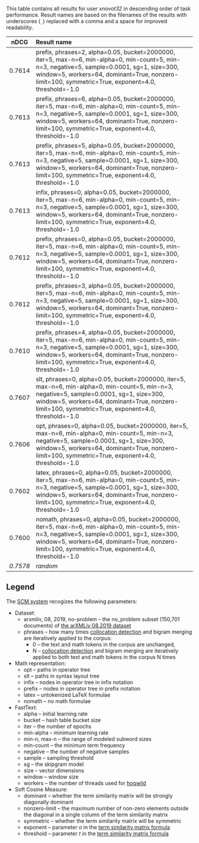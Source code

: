 This table contains all results for user *xnovot32* in descending order of task
performance.  Result names are based on the filenames of the results with
underscores (`_`) replaced with a comma and a space for improved readability.

| nDCG | Result name |
|------|:------------|
| 0.7614 | prefix, phrases=2, alpha=0.05, bucket=2000000, iter=5, max-n=6, min-alpha=0, min-count=5, min-n=3, negative=5, sample=0.0001, sg=1, size=300, window=5, workers=64, dominant=True, nonzero-limit=100, symmetric=True, exponent=4.0, threshold=-1.0 |
| 0.7613 | prefix, phrases=6, alpha=0.05, bucket=2000000, iter=5, max-n=6, min-alpha=0, min-count=5, min-n=3, negative=5, sample=0.0001, sg=1, size=300, window=5, workers=64, dominant=True, nonzero-limit=100, symmetric=True, exponent=4.0, threshold=-1.0 |
| 0.7613 | prefix, phrases=5, alpha=0.05, bucket=2000000, iter=5, max-n=6, min-alpha=0, min-count=5, min-n=3, negative=5, sample=0.0001, sg=1, size=300, window=5, workers=64, dominant=True, nonzero-limit=100, symmetric=True, exponent=4.0, threshold=-1.0 |
| 0.7613 | infix, phrases=0, alpha=0.05, bucket=2000000, iter=5, max-n=6, min-alpha=0, min-count=5, min-n=3, negative=5, sample=0.0001, sg=1, size=300, window=5, workers=64, dominant=True, nonzero-limit=100, symmetric=True, exponent=4.0, threshold=-1.0 |
| 0.7612 | prefix, phrases=0, alpha=0.05, bucket=2000000, iter=5, max-n=6, min-alpha=0, min-count=5, min-n=3, negative=5, sample=0.0001, sg=1, size=300, window=5, workers=64, dominant=True, nonzero-limit=100, symmetric=True, exponent=4.0, threshold=-1.0 |
| 0.7612 | prefix, phrases=3, alpha=0.05, bucket=2000000, iter=5, max-n=6, min-alpha=0, min-count=5, min-n=3, negative=5, sample=0.0001, sg=1, size=300, window=5, workers=64, dominant=True, nonzero-limit=100, symmetric=True, exponent=4.0, threshold=-1.0 |
| 0.7610 | prefix, phrases=4, alpha=0.05, bucket=2000000, iter=5, max-n=6, min-alpha=0, min-count=5, min-n=3, negative=5, sample=0.0001, sg=1, size=300, window=5, workers=64, dominant=True, nonzero-limit=100, symmetric=True, exponent=4.0, threshold=-1.0 |
| 0.7607 | slt, phrases=0, alpha=0.05, bucket=2000000, iter=5, max-n=6, min-alpha=0, min-count=5, min-n=3, negative=5, sample=0.0001, sg=1, size=300, window=5, workers=64, dominant=True, nonzero-limit=100, symmetric=True, exponent=4.0, threshold=-1.0 |
| 0.7606 | opt, phrases=0, alpha=0.05, bucket=2000000, iter=5, max-n=6, min-alpha=0, min-count=5, min-n=3, negative=5, sample=0.0001, sg=1, size=300, window=5, workers=64, dominant=True, nonzero-limit=100, symmetric=True, exponent=4.0, threshold=-1.0 |
| 0.7602 | latex, phrases=0, alpha=0.05, bucket=2000000, iter=5, max-n=6, min-alpha=0, min-count=5, min-n=3, negative=5, sample=0.0001, sg=1, size=300, window=5, workers=64, dominant=True, nonzero-limit=100, symmetric=True, exponent=4.0, threshold=-1.0 |
| 0.7600 | nomath, phrases=0, alpha=0.05, bucket=2000000, iter=5, max-n=6, min-alpha=0, min-count=5, min-n=3, negative=5, sample=0.0001, sg=1, size=300, window=5, workers=64, dominant=True, nonzero-limit=100, symmetric=True, exponent=4.0, threshold=-1.0 |
| *0.7578* | *random* |

## Legend

The [SCM system][scm-at-arqmath] recogizes the following parameters:

- Dataset:
  - arxmliv, 08, 2019, no-problem – the no\_problem subset (150,701 documents) of [the arXMLiv 08.2019 dataset][arxmliv-08-2019]
  - phrases – how many times [collocation detection][] and bigram merging are iteratively applied to the corpus:
    - 0 – the text and math tokens in the corpus are unchanged,
    - N –  [collocation detection][] and bigram merging are iteratively applied to both text and math tokens in the corpus N times
- Math representation:
  - opt – paths in operator tree
  - slt – paths in syntax layout tree
  - infix – nodes in operator tree in infix notation
  - prefix – nodes in operator tree in prefix notation
  - latex – untokenized LaTeX formulae
  - nomath – no math formulae
- FastText:
  - alpha – initial learning rate
  - bucket – hash table bucket size
  - iter – the number of epochs
  - min-alpha – minimum learning rate
  - min-n, max-n – the range of modeled subword sizes
  - min-count – the minimum term frequency
  - negative – the number of negative samples
  - sample – sampling threshold
  - sg – the skipgram model
  - size – vector dimensions
  - window – window size
  - workers – the number of threads used for [hogwild][]
- Soft Cosine Measure:
  - dominant – whether the term similarity matrix will be strongly diagonally dominant
  - nonzero-limit – the maximum number of non-zero elements outside the diagonal in a single column of the term similarity matrix
  - symmetric – whether the term similarity matrix will be symmetric
  - exponent – parameter *o* in the [term similarity matrix formula][]
  - threshold – parameter *t* in the [term similarity matrix formula][]

 [arxmliv-08-2019]: https://sigmathling.kwarc.info/resources/arxmliv-dataset-082019/
 [collocation detection]: https://radimrehurek.com/gensim/models/phrases.html
 [hogwild]: https://papers.nips.cc/paper/4390-hogwild-a-lock-free-approach-to-parallelizing-stochastic-gradient-descent
 [scm-at-arqmath]: https://gitlab.fi.muni.cz/xnovot32/scm-at-arqmath (Soft Cosine Measure at ARQMath)
 [term similarity matrix formula]: https://arxiv.org/pdf/2003.05019.pdf#page=4
